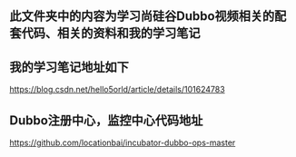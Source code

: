 ## 此文件夹中的内容为学习尚硅谷Dubbo视频相关的配套代码、相关的资料和我的学习笔记

## 我的学习笔记地址如下
https://blog.csdn.net/hello5orld/article/details/101624783

## Dubbo注册中心，监控中心代码地址
https://github.com/locationbai/incubator-dubbo-ops-master

